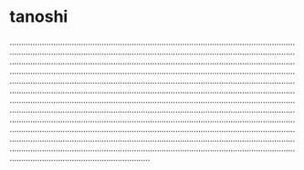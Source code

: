 # tanoshi

.............................................................................................................................................................................................................................................................................................................................................................................................................................................................................................................................................................................................................................................................................................................................................................................................................................................................................................................................................................................................................................................................................................................................................................................................................................................................................................................................................................................................................................................................................................................................................................................................................